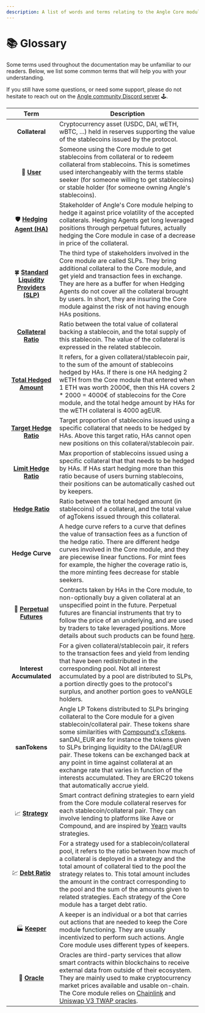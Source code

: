 ```yaml
---
description: A list of words and terms relating to the Angle Core module
---
```


# 📚 Glossary

Some terms used throughout the documentation may be unfamiliar to our readers. Below, we list some common terms that will help you with your understanding.

If you still have some questions, or need some support, please do not hesitate to reach out on the [Angle community Discord server](https://discord.gg/67WSSZqBG6) 🕹️.

|                                             Term                                            | Description                                                                                                                                                                                                                                                                                                                                                                                                                                                                                                                           |
| :-----------------------------------------------------------------------------------------: | ------------------------------------------------------------------------------------------------------------------------------------------------------------------------------------------------------------------------------------------------------------------------------------------------------------------------------------------------------------------------------------------------------------------------------------------------------------------------------------------------------------------------------------- |
|                                        **Collateral**                                       | Cryptocurrency asset (USDC, DAI, wETH, wBTC, ...) held in reserves supporting the value of the stablecoins issued by the protocol.                                                                                                                                                                                                                                                                                                                                                                                                    |
|                                💱 [**User**](stable-seekers/)                               | Someone using the Core module to get stablecoins from collateral or to redeem collateral from stablecoins. This is sometimes used interchangeably with the terms stable seeker (for someone willing to get stablecoins) or stable holder (for someone owning Angle's stablecoins).                                                                                                                                                                                                                                                    |
|                        🛡️ [**Hedging Agent (HA)**](hedging-agents/)                        | Stakeholder of Angle's Core module helping to hedge it against price volatility of the accepted collaterals. Hedging Agents get long leveraged positions through perpetual futures, actually hedging the Core module in case of a decrease in price of the collateral.                                                                                                                                                                                                                                                                |
|          🍀 [**Standard Liquidity Providers (SLP)**](standard-liquidity-providers/)         | The third type of stakeholders involved in the Core module are called SLPs. They bring additional collateral to the Core module, and get yield and transaction fees in exchange. They are here as a buffer for when Hedging Agents do not cover all the collateral brought by users. In short, they are insuring the Core module against the risk of not having enough HAs positions.                                                                                                                                                 |
|          [**Collateral Ratio**](https://docs.angle.money/concepts/collateral-ratio)         | Ratio between the total value of collateral backing a stablecoin, and the total supply of this stablecoin. The value of the collateral is expressed in the related stablecoin.                                                                                                                                                                                                                                                                                                                                                        |
|                [**Total Hedged Amount**](hedging-agents/#has-covered-amounts)               | It refers, for a given collateral/stablecoin pair, to the sum of the amount of stablecoins hedged by HAs. If there is one HA hedging 2 wETH from the Core module that entered when 1 ETH was worth 2000€, then this HA covers 2 \* 2000 = 4000€ of stablecoins for the Core module, and the total hedge amount by HAs for the wETH collateral is 4000 agEUR.                                                                                                                                                                          |
| [**Target Hedge Ratio**](hedging-agents/faq-ha.md#what-is-exactly-implied-by-hedging-ratio) | Target proportion of stablecoins issued using a specific collateral that needs to be hedged by HAs. Above this target ratio, HAs cannot open new positions on this collateral/stablecoin pair.                                                                                                                                                                                                                                                                                                                                        |
|                 [**Limit Hedge Ratio**](hedging-agents/#has-covered-amounts)                | Max proportion of stablecoins issued using a specific collateral that that needs to be hedged by HAs. If HAs start hedging more than this ratio because of users burning stablecoins, their positions can be automatically cashed out by keepers.                                                                                                                                                                                                                                                                                     |
|     [**Hedge Ratio**](hedging-agents/faq-ha.md#what-is-exactly-implied-by-hedging-ratio)    | Ratio between the total hedged amount (in stablecoins) of a collateral, and the total value of agTokens issued through this collateral.                                                                                                                                                                                                                                                                                                                                                                                               |
|                                       **Hedge Curve**                                       | A hedge curve refers to a curve that defines the value of transaction fees as a function of the hedge ratio. There are different hedge curves involved in the Core module, and they are piecewise linear functions. For mint fees for example, the higher the coverage ratio is, the more minting fees decrease for stable seekers.                                                                                                                                                                                                   |
|                🔮 [**Perpetual Futures**](hedging-agents/#perpetual-futures)                | Contracts taken by HAs in the Core module, to non-optionally buy a given collateral at an unspecified point in the future. Perpetual futures are financial instruments that try to follow the price of an underlying, and are used by traders to take leveraged positions. More details about such products can be found [here](https://academy.binance.com/en/articles/what-are-perpetual-futures-contracts).                                                                                                                        |
|                                   **Interest Accumulated**                                  | For a given collateral/stablecoin pair, it refers to the transaction fees and yield from lending that have been redistributed in the corresponding pool. Not all interest accumulated by a pool are distributed to SLPs, a portion directly goes to the protocol's surplus, and another portion goes to veANGLE holders.                                                                                                                                                                                                              |
|                                        **sanTokens**                                        | Angle LP Tokens distributed to SLPs bringing collateral to the Core module for a given stablecoin/collateral pair. These tokens share some similarities with [Compound's cTokens](https://compound.finance/docs/ctokens). sanDAI\_EUR are for instance the tokens given to SLPs bringing liquidity to the DAI/agEUR pair. These tokens can be exchanged back at any point in time against collateral at an exchange rate that varies in function of the interests accumulated. They are ERC20 tokens that automatically accrue yield. |
|                                📈 [**Strategy**](lending.md)                                | Smart contract defining strategies to earn yield from the Core module collateral reserves for each stablecoin/collateral pair. They can involve lending to platforms like Aave or Compound, and are inspired by [Yearn](https://docs.yearn.finance/resources/defi-glossary#yvault) vaults strategies.                                                                                                                                                                                                                                 |
|                          💹 [**Debt Ratio**](lending.md#debt-ratio)                         | For a strategy used for a stablecoin/collateral pool, it refers to the ratio between how much of a collateral is deployed in a strategy and the total amount of collateral tied to the pool the strategy relates to. This total amount includes the amount in the contract corresponding to the pool and the sum of the amounts given to related strategies. Each strategy of the Core module has a target debt ratio.                                                                                                                |
|                          🏭 [**Keeper**](other-aspects/keepers.md)                          | A keeper is an individual or a bot that carries out actions that are needed to keep the Core module functioning. They are usually incentivized to perform such actions. Angle Core module uses different types of keepers.                                                                                                                                                                                                                                                                                                            |
|                          🔱 [**Oracle**](other-aspects/oracles.md)                          | Oracles are third-party services that allow smart contracts within blockchains to receive external data from outside of their ecosystem. They are mainly used to make cryptocurrency market prices available and usable on-chain. The Core module relies on [Chainlink](https://chain.link) and [Uniswap V3 TWAP oracles](https://uniswap.org/blog/uniswap-v3/).                                                                                                                                                                      |
